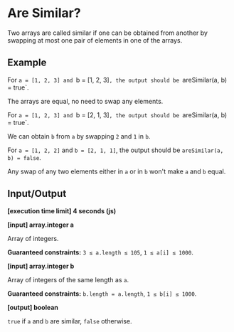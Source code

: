 # Are Similar?

Two arrays are called similar if one can be obtained from another by swapping at most one pair of elements in one of the arrays.

## Example

For `a = [1, 2, 3] and `b = [1, 2, 3]`, the output should be
`areSimilar(a, b) = true`.

The arrays are equal, no need to swap any elements.

For `a = [1, 2, 3] and `b = [2, 1, 3]`, the output should be
`areSimilar(a, b) = true`.

We can obtain `b` from `a` by swapping `2` and `1` in `b`.

For `a = [1, 2, 2]` and `b = [2, 1, 1]`, the output should be
`areSimilar(a, b) = false`.

Any swap of any two elements either in `a` or in `b` won't make `a` and `b` equal.

## Input/Output

**[execution time limit] 4 seconds (js)**

**[input] array.integer a**

Array of integers.

**Guaranteed constraints:**
`3 ≤ a.length ≤ 105`,
`1 ≤ a[i] ≤ 1000`.

**[input] array.integer b**

Array of integers of the same length as `a`.

**Guaranteed constraints:**
`b.length = a.length`,
`1 ≤ b[i] ≤ 1000`.

**[output] boolean**

`true` if `a` and `b` are similar, `false` otherwise.